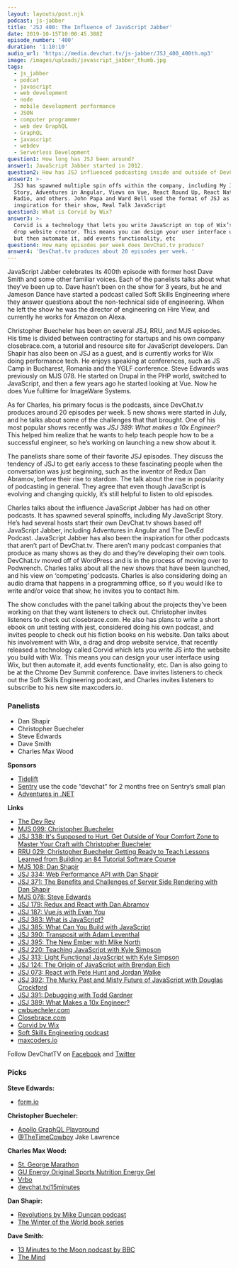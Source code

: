 ```yaml
---
layout: layouts/post.njk
podcast: js-jabber
title: 'JSJ 400: The Influence of JavaScript Jabber'
date: 2019-10-15T10:00:45.388Z
episode_number: '400'
duration: '1:10:10'
audio_url: 'https://media.devchat.tv/js-jabber/JSJ_400_400th.mp3'
image: /images/uploads/javascript_jabber_thumb.jpg
tags:
  - js_jabber
  - podcat
  - javascript
  - web development
  - node
  - mobile development performance
  - JSON
  - computer programmer
  - web dev GraphQL
  - GraphQL
  - javascript
  - webdev
  - Serverless Development
question1: How long has JSJ been around?
answer1: JavaScript Jabber started in 2012.
question2: How has JSJ influenced podcasting inside and outside of DevChat?
answer2: >-
  JSJ has spawned multiple spin offs within the company, including My JavaScript
  Story, Adventures in Angular, Views on Vue, React Round Up, React Native
  Radio, and others. John Papa and Ward Bell used the format of JSJ as their
  inspiration for their show, Real Talk JavaScript 
question3: What is Corvid by Wix?
answer3: >-
  Corvid is a technology that lets you write JavaScript on top of Wix’s drag and
  drop website creator. This means you can design your user interface using Wix,
  but then automate it, add events functionality, etc
question4: How many episodes per week does DevChat.tv produce?
answer4: 'DevChat.tv produces about 20 episodes per week. '
---
```

JavaScript Jabber celebrates its 400th episode with former host Dave Smith and some other familiar voices. Each of the panelists talks about what they’ve been up to. Dave hasn’t been on the show for 3 years, but he and Jameson Dance have started a podcast called Soft Skills Engineering where they answer questions about the non-technical side of engineering. When he left the show he was the director of engineering on Hire View, and currently he works for Amazon on Alexa. 

Christopher Buecheler has been on several JSJ, RRU, and MJS episodes. His time is divided between contracting for startups and his own company closebrace.com, a tutorial and resource site for JavaScript developers.  Dan Shapir has also been on JSJ as a guest, and is currently works for Wix doing performance tech. He enjoys speaking at conferences, such as JS Camp in Bucharest, Romania and the YGLF conference. Steve Edwards was previously on MJS 078. He started on Drupal in the PHP world, switched to JavaScript, and then a few years ago he started looking at Vue. Now he does Vue fulltime for ImageWare Systems.

As for Charles, his primary focus is the podcasts, since DevChat.tv produces around 20 episodes per week. 5 new shows were started in July, and he talks about some of the challenges that that brought. One of his most popular shows recently was _JSJ 389: What makes a 10x Engineer?_ This helped him realize that he wants to help teach people how to be a successful engineer, so he’s working on launching a new show about it. 

The panelists share some of their favorite JSJ episodes. They discuss the tendency of JSJ to get early access to these fascinating people when the conversation was just beginning, such as the inventor of Redux Dan Abramov, before their rise to stardom. The talk about the rise in popularity of podcasting in general. They agree that even though JavaScript is evolving and changing quickly, it’s still helpful to listen to old episodes. 

Charles talks about the influence JavaScript Jabber has had on other podcasts. It has spawned several spinoffs, including My JavaScript Story. He’s had several hosts start their own DevChat.tv shows based off JavaScript Jabber, including Adventures in Angular and The DevEd Podcast. JavaScript Jabber has also been the inspiration for other podcasts that aren’t part of DevChat.tv. There aren’t many podcast companies that produce as many shows as they do and they’re developing their own tools. DevChat.tv moved off of WordPress and is in the process of moving over to Podwrench. Charles talks about all the new shows that have been launched, and his view on ‘competing’ podcasts. Charles is also considering doing an audio drama that happens in a programming office, so if you would like to write and/or voice that  show, he invites you to contact him. 

The show concludes with the panel talking about the projects they’ve been working on that they want listeners to check out. Christopher invites listeners to check out closebrace.com. He also has plans to write a short ebook on unit testing with jest, considered doing his own podcast, and invites people to check out his fiction books on his website. Dan talks about his involvement with Wix, a drag and drop website service, that recently released a technology called Corvid which lets you write JS into the website you build with Wix. This means you can design your user interface using Wix, but then automate it, add events functionality, etc. Dan is also going to be at the Chrome Dev Summit conference. Dave invites listeners to check out the Soft Skills Engineering podcast, and Charles invites listeners to subscribe to his new site maxcoders.io. 


### **Panelists**



*   Dan Shapir
*   Christopher Buecheler
*   Steve Edwards
*   Dave Smith
*   Charles Max Wood

**Sponsors**



*   [Tidelift](https://tidelift.com/)
*   [Sentry](http://sentry.io/) use the code “devchat” for 2 months free on Sentry’s small plan
*   [Adventures in .NET](https://devchat.tv/adventures-in-dotnet/)

**Links**



*   [The Dev Rev](https://devchat.tv/dev-rev/)
*   [MJS 099: Christopher Buecheler](https://devchat.tv/my-javascript-story/mjs-099-christopher-buecheler/)
*   [JSJ 338: It's Supposed to Hurt. Get Outside of Your Comfort Zone to Master Your Craft with Christopher Buecheler](https://devchat.tv/js-jabber/jsj-338-its-supposed-to-hurt-get-outside-of-your-comfort-zone-to-master-your-craft-with-christopher-buecheler/#viewport)
*   [RRU 029: Christopher Buecheler Getting Ready to Teach Lessons Learned from Building an 84 Tutorial Software Course](https://devchat.tv/react-round-up/rru-029-christopher-buecheler-getting-ready-to-teach-lessons-learned-from-building-an-84-tutorial-software-course/#viewport)
*   [MJS 108: Dan Shapir](https://devchat.tv/my-javascript-story/mjs-108-dan-shappir/#viewport)
*   [JSJ 334: Web Performance API with Dan Shapir](https://devchat.tv/js-jabber/jsj-334-web-performance-api-with-dan-shappir/#viewport)
*   [JSJ 371: The Benefits and Challenges of Server Side Rendering with Dan Shapir](https://devchat.tv/js-jabber/jsj-371-the-benefits-and-challenges-of-server-side-rendering-ssr-with-dan-shappir/#viewport)
*   [MJS 078: Steve Edwards](https://devchat.tv/my-javascript-story/mjs-078-steve-edwards/#viewport)
*   [JSJ 179: Redux and React with Dan Abramov](https://devchat.tv/js-jabber/179-jsj-redux-and-react-with-dan-abramov/)
*   [JSJ 187: Vue.js with Evan You](https://devchat.tv/js-jabber/187-jsj-vue-js-with-evan-you/)
*   [JSJ 383: What is JavaScript?](https://devchat.tv/js-jabber/jsj-383-what-is-javascript/)
*   [JSJ 385: What Can You Build with JavaScript](https://devchat.tv/js-jabber/jsj-385-what-can-you-build-with-javascript/)
*   [JSJ 390: Transposit with Adam Leventhal](https://devchat.tv/js-jabber/jsj-390-transposit-with-adam-leventhal/)
*   [JSJ 395: The New Ember with Mike North](https://devchat.tv/js-jabber/jsj-395-the-new-ember-with-mike-north/)
*   [JSJ 220: Teaching JavaScript with Kyle Simpson](https://devchat.tv/js-jabber/220-jsj-teaching-javascript-with-kyle-simpson/)
*   [JSJ 313: Light Functional JavaScript with Kyle Simpson](https://devchat.tv/js-jabber/jsj-313-light-functional-javascript-with-kyle-simpson/)
*   [JSJ 124: The Origin of JavaScript with Brendan Eich](https://devchat.tv/js-jabber/124-jsj-the-origin-of-javascript-with-brendan-eich/)
*   [JSJ 073: React with Pete Hunt and Jordan Walke](https://devchat.tv/js-jabber/073-jsj-react-with-pete-hunt-and-jordan-walke/)
*   [JSJ 392: The Murky Past and Misty Future of JavaScript with Douglas Crockford](https://devchat.tv/js-jabber/jsj-392-the-murky-past-and-misty-future-of-javascript-with-douglas-crockford/)
*   [JSJ 391: Debugging with Todd Gardner](https://player.fm/series/all-javascript-podcasts-by-devchattv/jsj-391-debugging-with-todd-gardner)
*   [JSJ 389: What Makes a 10x Engineer?](https://devchat.tv/js-jabber/jsj-389-what-makes-a-10x-engineer/)
*   [cwbuecheler.com ](http://cwbuecheler.com/)
*   [Closebrace.com](https://closebrace.com)
*   [Corvid by Wix ](https://www.wix.com/corvid) 
*   [Soft Skills Engineering podcast](https://softskills.audio/)
*   [maxcoders.io](https://maxcoders.io/)                                                                                                                                                                          

Follow DevChatTV on [Facebook](https://www.facebook.com/DevChattv/?__tn__=%2Cd%2CP-R&eid=ARDBDrBnK71PDmx_8gE_IeIEo5SnM7cyzylVBjAwfaOo1ck_6q3GXuRBfaUQZaWVvFGyEVjrhDwnS_tV) and [Twitter](https://twitter.com/devchattv?lang=en)


### **Picks**

**Steve Edwards:**



*   [form.io](https://github.com/formio/formio)

**Christopher Buecheler:**



*   [Apollo GraphQL Playground](https://www.apollographql.com/docs/apollo-server/testing/graphql-playground/)
*   [@TheTimeCowboy]( https://twitter.com/TheTimeCowboy) Jake Lawrence

**Charles Max Wood:**



*   [St. George Marathon](https://www.stgeorgemarathon.com/)
*   [GU Energy Original Sports Nutrition Energy Gel](https://www.amazon.com/GU-Energy-Original-Nutrition-Assorted/dp/B00CQ7QDQA/ref=sr_1_4?ie=UTF8&qid=1548462018&sr=8-1&linkCode=ll1&tag=devchattv-20&linkId=f06bfe7482dca8bb751ed6d7cc86e2ab&language=en_US)
*   [Vrbo](https://www.vrbo.com/)
*   [devchat.tv/15minutes](https://meetings.hubspot.com/chuck27/15-minute-listener-call)

**Dan Shapir:**



*   [Revolutions by Mike Duncan podcast](https://www.revolutionspodcast.com/)
*   [The Winter of the World book series](https://www.goodreads.com/series/52622-the-winter-of-the-world)

**Dave Smith:**



*   [13 Minutes to the Moon podcast by BBC](https://www.bbc.co.uk/programmes/w13xttx2/episodes/downloads)
*   [The Mind](https://www.amazon.com/Pandasaurus-Games-201809PAN-Mind-Card/dp/B07C4F3KLF?ie=UTF8&qid=1548462018&sr=8-1&linkCode=ll1&tag=devchattv-20&linkId=f06bfe7482dca8bb751ed6d7cc86e2ab&language=en_US)

<!-- Docs to Markdown version 1.0β17 -->

